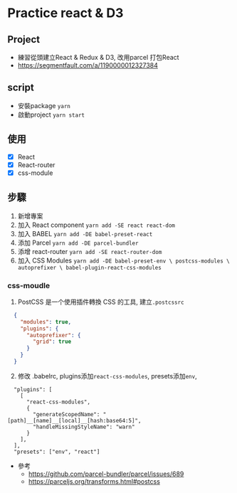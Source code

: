 # Practice react & D3

## Project
  - 練習從頭建立React & Redux & D3, 改用parcel 打包React
  - https://segmentfault.com/a/1190000012327384

## script
  - 安裝package
    `yarn`
  - 啟動project
   `yarn start`

## 使用
  - [x] React
  - [x] React-router
  - [x] css-module

## 步驟
  1. 新增專案
  2. 加入 React component
    `yarn add -SE react react-dom`
  3. 加入 BABEL
    `yarn add -DE babel-preset-react`
  4. 添加 Parcel
    `yarn add -DE parcel-bundler`
  5. 添增 react-router
    `yarn add -SE react-router-dom `
  6. 加入 CSS Modules
    `yarn add -DE babel-preset-env \
                  postcss-modules \
                  autoprefixer \
                  babel-plugin-react-css-modules`

### css-moudle
1. PostCSS 是一个使用插件轉換 CSS 的工具, 建立`.postcssrc`
``` json
  {
    "modules": true,
    "plugins": {
      "autoprefixer": {
        "grid": true
      }
    }
  }
```
2. 修改 .babelrc, plugins添加`react-css-modules`, presets添加`env`,
```
  "plugins": [
    [
      "react-css-modules",
      {
        "generateScopedName": "[path]__[name]__[local]__[hash:base64:5]",
        "handleMissingStyleName": "warn"
      }
    ],
  ],
  "presets": ["env", "react"]
```

  - 參考
    - https://github.com/parcel-bundler/parcel/issues/689
    - https://parceljs.org/transforms.html#postcss
